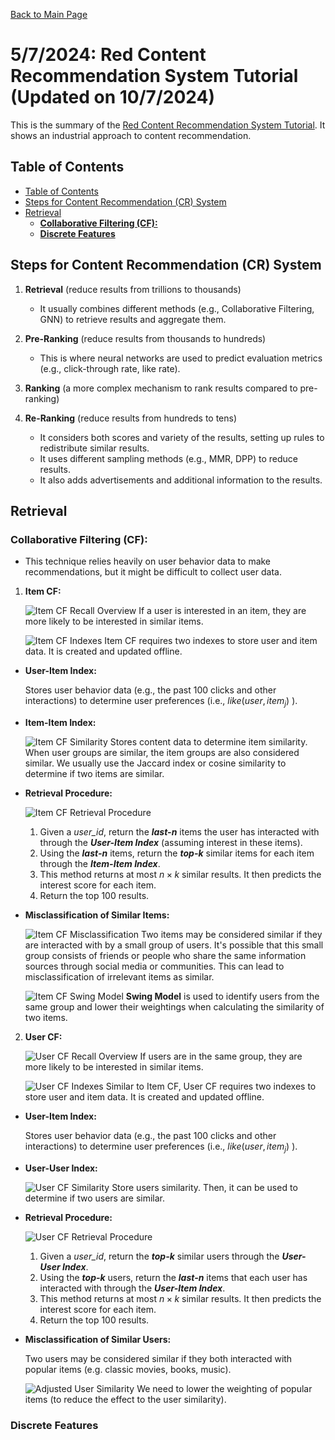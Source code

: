 [Back to Main Page](../README.md)

<h1>5/7/2024: Red Content Recommendation System Tutorial (Updated on 10/7/2024) </h1>

This is the summary of the [Red Content Recommendation System Tutorial](https://youtu.be/5dTOPen28ts?si=qhYBTACSpeeFZXqk). It shows an industrial approach to content recommendation.


## Table of Contents
- [Table of Contents](#table-of-contents)
- [Steps for Content Recommendation (CR) System](#steps-for-content-recommendation-cr-system)
- [Retrieval](#retrieval)
  - [**Collaborative Filtering (CF):**](#collaborative-filtering-cf)
  - [**Discrete Features**](#discrete-features)



## Steps for Content Recommendation (CR) System
1. **Retrieval** (reduce results from trillions to thousands)
   - It usually combines different methods (e.g., Collaborative Filtering, GNN) to retrieve results and aggregate them.

2. **Pre-Ranking** (reduce results from thousands to hundreds)
   - This is where neural networks are used to predict evaluation metrics (e.g., click-through rate, like rate).

3. **Ranking** (a more complex mechanism to rank results compared to pre-ranking)

4. **Re-Ranking** (reduce results from hundreds to tens)
   - It considers both scores and variety of the results, setting up rules to redistribute similar results.
   - It uses different sampling methods (e.g., MMR, DPP) to reduce results.
   - It also adds advertisements and additional information to the results.



## Retrieval
### **Collaborative Filtering (CF):**
   - This technique relies heavily on user behavior data to make recommendations, but it might be difficult to collect user data.

1. **Item CF:**

   ![Item CF Recall Overview](./images/02_recall_01_itemCF_01.jpg)
   If a user is interested in an item, they are more likely to be interested in similar items.

   ![Item CF Indexes](./images/02_recall_01_itemCF_02.jpg)
   Item CF requires two indexes to store user and item data. It is created and updated offline.
   
- **User-Item Index:** 

   Stores user behavior data (e.g., the past 100 clicks and other interactions) to determine user preferences (i.e., $like(user, item_j)$ ).

- **Item-Item Index:** 
  
   ![Item CF Similarity](./images/02_recall_01_itemCF_03.jpg)
   Stores content data to determine item similarity. When user groups are similar, the item groups are also considered similar. We usually use the Jaccard index or cosine similarity to determine if two items are similar.

- **Retrieval Procedure:**
  
   ![Item CF Retrieval Procedure](./images/02_recall_01_itemCF_04.jpg)
   1. Given a *user_id*, return the ***last-n*** items the user has interacted with through the ***User-Item Index*** (assuming interest in these items).
   2. Using the ***last-n*** items, return the ***top-k*** similar items for each item through the ***Item-Item Index***.
   3. This method returns at most $n \times k$ similar results. It then predicts the interest score for each item.
   4. Return the top 100 results.

- **Misclassification of Similar Items:** 

   ![Item CF Misclassification](./images/02_recall_02_swing_01.jpg)
   Two items may be considered similar if they are interacted with by a small group of users. It's possible that this small group consists of friends or people who share the same information sources through social media or communities. This can lead to misclassification of irrelevant items as similar.

   ![Item CF Swing Model](./images/02_recall_02_swing_02.jpg)
   **Swing Model** is used to identify users from the same group and lower their weightings when calculating the similarity of two items.


2. **User CF:**

   ![User CF Recall Overview](./images/02_recall_03_userCF_01.jpg)
   If users are in the same group, they are more likely to be interested in similar items.

   ![User CF Indexes](./images/02_recall_03_userCF_02.jpg)
   Similar to Item CF, User CF requires two indexes to store user and item data. It is created and updated offline.

- **User-Item Index:**

   Stores user behavior data (e.g., the past 100 clicks and other interactions) to determine user preferences (i.e., $like(user, item_j)$ ).

- **User-User Index:**

   ![User CF Similarity](./images/02_recall_03_userCF_03.jpg)
   Store users similarity. Then, it can be used to determine if two users are similar.

- **Retrieval Procedure:**

   ![User CF Retrieval Procedure](./images/02_recall_03_userCF_04.jpg)
   1. Given a *user_id*, return the ***top-k*** similar users through the ***User-User Index***.
   2. Using the ***top-k*** users, return the ***last-n*** items that each user has interacted with through the ***User-Item Index***.
   3. This method returns at most $n \times k$ similar results. It then predicts the interest score for each item.
   4. Return the top 100 results.

- **Misclassification of Similar Users:**
  
   Two users may be considered similar if they both interacted with popular items (e.g. classic movies, books, music).

   ![Adjusted User Similarity](./images/02_recall_03_userCF_05.jpg)
   We need to lower the weighting of popular items (to reduce the effect to the user similarity).



### **Discrete Features**
